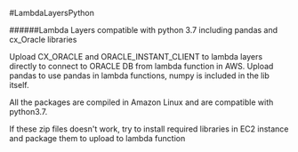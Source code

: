 #LambdaLayersPython

######Lambda Layers compatible with python 3.7 including pandas and cx_Oracle libraries

Upload CX_ORACLE and ORACLE_INSTANT_CLIENT to lambda layers directly to connect to ORACLE DB from lambda function in AWS. Upload pandas to use pandas in lambda functions, numpy is included in the lib itself.

All the packages are compiled in Amazon Linux and are compatible with python3.7.

If these zip files doesn't work, try to install required libraries in EC2 instance and package them to upload to lambda function
